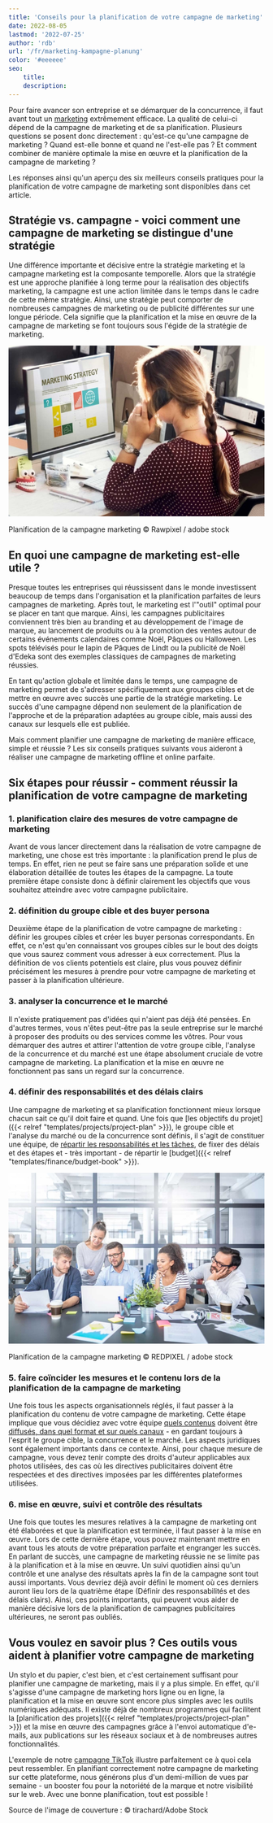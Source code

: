 ```yaml
---
title: 'Conseils pour la planification de votre campagne de marketing'
date: 2022-08-05
lastmod: '2022-07-25'
author: 'rdb'
url: '/fr/marketing-kampagne-planung'
color: '#eeeeee'
seo:
    title:
    description:
---
```


Pour faire avancer son entreprise et se démarquer de la concurrence, il faut avant tout un [marketing](https://seatable.io/fr/marketing/) extrêmement efficace. La qualité de celui-ci dépend de la campagne de marketing et de sa planification. Plusieurs questions se posent donc directement : qu'est-ce qu'une campagne de marketing ? Quand est-elle bonne et quand ne l'est-elle pas ? Et comment combiner de manière optimale la mise en œuvre et la planification de la campagne de marketing ?

Les réponses ainsi qu'un aperçu des six meilleurs conseils pratiques pour la planification de votre campagne de marketing sont disponibles dans cet article.

## Stratégie vs. campagne - voici comment une campagne de marketing se distingue d'une stratégie

Une différence importante et décisive entre la stratégie marketing et la campagne marketing est la composante temporelle. Alors que la stratégie est une approche planifiée à long terme pour la réalisation des objectifs marketing, la campagne est une action limitée dans le temps dans le cadre de cette même stratégie. Ainsi, une stratégie peut comporter de nombreuses campagnes de marketing ou de publicité différentes sur une longue période. Cela signifie que la planification et la mise en œuvre de la campagne de marketing se font toujours sous l'égide de la stratégie de marketing.

![Une collaboratrice prend en charge la planification des campagnes de marketing.](Marketing-Kampagne-Planung_AdobeStock_101585925-711x474.jpg)

Planification de la campagne marketing © Rawpixel / adobe stock

## En quoi une campagne de marketing est-elle utile ?

Presque toutes les entreprises qui réussissent dans le monde investissent beaucoup de temps dans l'organisation et la planification parfaites de leurs campagnes de marketing. Après tout, le marketing est l'"outil" optimal pour se placer en tant que marque. Ainsi, les campagnes publicitaires conviennent très bien au branding et au développement de l'image de marque, au lancement de produits ou à la promotion des ventes autour de certains événements calendaires comme Noël, Pâques ou Halloween. Les spots télévisés pour le lapin de Pâques de Lindt ou la publicité de Noël d'Edeka sont des exemples classiques de campagnes de marketing réussies.

En tant qu'action globale et limitée dans le temps, une campagne de marketing permet de s'adresser spécifiquement aux groupes cibles et de mettre en œuvre avec succès une partie de la stratégie marketing. Le succès d'une campagne dépend non seulement de la planification de l'approche et de la préparation adaptées au groupe cible, mais aussi des canaux sur lesquels elle est publiée.

Mais comment planifier une campagne de marketing de manière efficace, simple et réussie ? Les six conseils pratiques suivants vous aideront à réaliser une campagne de marketing offline et online parfaite.

## Six étapes pour réussir - comment réussir la planification de votre campagne de marketing

### 1\. planification claire des mesures de votre campagne de marketing

Avant de vous lancer directement dans la réalisation de votre campagne de marketing, une chose est très importante : la planification prend le plus de temps. En effet, rien ne peut se faire sans une préparation solide et une élaboration détaillée de toutes les étapes de la campagne. La toute première étape consiste donc à définir clairement les objectifs que vous souhaitez atteindre avec votre campagne publicitaire.

### 2\. définition du groupe cible et des buyer persona

Deuxième étape de la planification de votre campagne de marketing : définir les groupes cibles et créer les buyer personas correspondants. En effet, ce n'est qu'en connaissant vos groupes cibles sur le bout des doigts que vous saurez comment vous adresser à eux correctement. Plus la définition de vos clients potentiels est claire, plus vous pouvez définir précisément les mesures à prendre pour votre campagne de marketing et passer à la planification ultérieure.

### 3\. analyser la concurrence et le marché

Il n'existe pratiquement pas d'idées qui n'aient pas déjà été pensées. En d'autres termes, vous n'êtes peut-être pas la seule entreprise sur le marché à proposer des produits ou des services comme les vôtres. Pour vous démarquer des autres et attirer l'attention de votre groupe cible, l'analyse de la concurrence et du marché est une étape absolument cruciale de votre campagne de marketing. La planification et la mise en œuvre ne fonctionnent pas sans un regard sur la concurrence.

### 4\. définir des responsabilités et des délais clairs

Une campagne de marketing et sa planification fonctionnent mieux lorsque chacun sait ce qu'il doit faire et quand. Une fois que [les objectifs du projet]({{< relref "templates/projects/project-plan" >}}), le groupe cible et l'analyse du marché ou de la concurrence sont définis, il s'agit de constituer une équipe, de [répartir les responsabilités et les tâches](https://seatable.io/fr/projektstrukturplan-vorlage/), de fixer des délais et des étapes et - très important - de répartir le [budget]({{< relref "templates/finance/budget-book" >}}).

![L'équipe marketing discute de la procédure de planification des campagnes.](Marketing-Kampagne-Planung_AdobeStock_216876303-711x474.jpg)

Planification de la campagne marketing © REDPIXEL / adobe stock

### 5\. faire coïncider les mesures et le contenu lors de la planification de la campagne de marketing

Une fois tous les aspects organisationnels réglés, il faut passer à la planification du contenu de votre campagne de marketing. Cette étape implique que vous décidiez avec votre équipe [quels contenus](https://seatable.io/fr/social-media-plan-vorlage/) doivent être [diffusés, dans quel format et sur quels canaux](https://seatable.io/fr/social-media-plan-vorlage/) - en gardant toujours à l'esprit le groupe cible, la concurrence et le marché. Les aspects juridiques sont également importants dans ce contexte. Ainsi, pour chaque mesure de campagne, vous devez tenir compte des droits d'auteur applicables aux photos utilisées, des cas où les directives publicitaires doivent être respectées et des directives imposées par les différentes plateformes utilisées.

### 6\. mise en œuvre, suivi et contrôle des résultats

Une fois que toutes les mesures relatives à la campagne de marketing ont été élaborées et que la planification est terminée, il faut passer à la mise en œuvre. Lors de cette dernière étape, vous pouvez maintenant mettre en avant tous les atouts de votre préparation parfaite et engranger les succès. En parlant de succès, une campagne de marketing réussie ne se limite pas à la planification et à la mise en œuvre. Un suivi quotidien ainsi qu'un contrôle et une analyse des résultats après la fin de la campagne sont tout aussi importants. Vous devriez déjà avoir défini le moment où ces derniers auront lieu lors de la quatrième étape (Définir des responsabilités et des délais clairs). Ainsi, ces points importants, qui peuvent vous aider de manière décisive lors de la planification de campagnes publicitaires ultérieures, ne seront pas oubliés.

## Vous voulez en savoir plus ? Ces outils vous aident à planifier votre campagne de marketing

Un stylo et du papier, c'est bien, et c'est certainement suffisant pour planifier une campagne de marketing, mais il y a plus simple. En effet, qu'il s'agisse d'une campagne de marketing hors ligne ou en ligne, la planification et la mise en œuvre sont encore plus simples avec les outils numériques adéquats. Il existe déjà de nombreux programmes qui facilitent la [planification des projets]({{< relref "templates/projects/project-plan" >}}) et la mise en œuvre des campagnes grâce à l'envoi automatique d'e-mails, aux publications sur les réseaux sociaux et à de nombreuses autres fonctionnalités.

L'exemple de notre [campagne TikTok](https://t3n.de/consent?redirecturl=%2Fnews%2Fseatable-tiktok-case-study-1477428%2F) illustre parfaitement ce à quoi cela peut ressembler. En planifiant correctement notre campagne de marketing sur cette plateforme, nous générons plus d'un demi-million de vues par semaine - un booster fou pour la notoriété de la marque et notre visibilité sur le web. Avec une bonne planification, tout est possible !

Source de l'image de couverture : © tirachard/Adobe Stock
